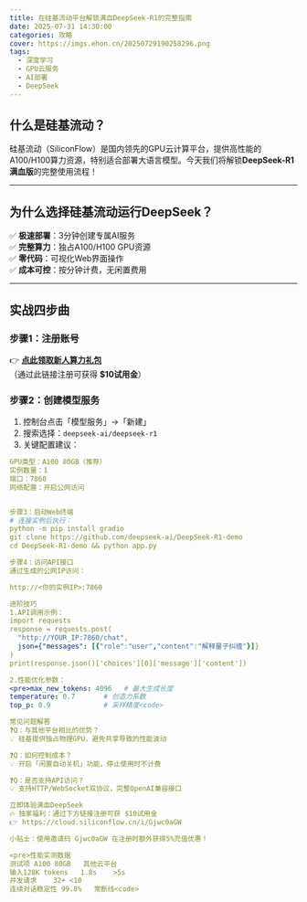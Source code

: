 ```yaml
---
title: 在硅基流动平台解锁满血DeepSeek-R1的完整指南
date: 2025-07-31 14:30:00
categories: 攻略
cover: https://imgs.ehon.cn/20250729190258296.png
tags:
  - 深度学习
  - GPU云服务
  - AI部署
  - DeepSeek
---
```


## 什么是硅基流动？
硅基流动（SiliconFlow）是国内领先的GPU云计算平台，提供高性能的A100/H100算力资源，特别适合部署大语言模型。今天我们将解锁**DeepSeek-R1满血版**的完整使用流程！

---

## 为什么选择硅基流动运行DeepSeek？
✅ **极速部署**：3分钟创建专属AI服务  
✅ **完整算力**：独占A100/H100 GPU资源  
✅ **零代码**：可视化Web界面操作  
✅ **成本可控**：按分钟计费，无闲置费用

---

## 实战四步曲

### 步骤1：注册账号
👉 [**点此领取新人算力礼包**](https://cloud.siliconflow.cn/i/Gjwc0aGW)  
（通过此链接注册可获得 **$10试用金**）

### 步骤2：创建模型服务
1. 控制台点击「模型服务」→「新建」
2. 搜索选择：`deepseek-ai/deepseek-r1`
3. 关键配置建议：
```yaml
GPU类型：A100 80GB（推荐）
实例数量：1
端口：7860
网络配置：开启公网访问


步骤3：启动Web终端
# 连接实例后执行：
python -m pip install gradio
git clone https://github.com/deepseek-ai/DeepSeek-R1-demo
cd DeepSeek-R1-demo && python app.py

步骤4：访问API接口
通过生成的公网IP访问：

http://<你的实例IP>:7860

进阶技巧
1.API调用示例：
import requests
response = requests.post(
  "http://YOUR_IP:7860/chat",
  json={"messages": [{"role":"user","content":"解释量子纠缠"}]}
)
print(response.json()['choices'][0]['message']['content'])

2.性能优化参数：
<pre>max_new_tokens: 4096   # 最大生成长度
temperature: 0.7       # 创造力系数
top_p: 0.9             # 采样精度<code>

常见问题解答
❓Q：与其他平台相比的优势？
💡 硅基提供独占物理GPU，避免共享导致的性能波动

❓Q：如何控制成本？
💡 开启「闲置自动关机」功能，停止使用时不计费

❓Q：是否支持API访问？
💡 支持HTTP/WebSocket双协议，完整OpenAI兼容接口

立即体验满血DeepSeek
🔥 独家福利：通过下方链接注册可获 $10试用金
👉 https://cloud.siliconflow.cn/i/Gjwc0aGW

小贴士：使用邀请码 Gjwc0aGW 在注册时额外获得5%充值优惠！

<pre>性能实测数据
测试项	A100 80GB	其他云平台
输入128K tokens	1.8s	>5s
并发请求	32+	<10
连续对话稳定性	99.8%	常断线<code>

